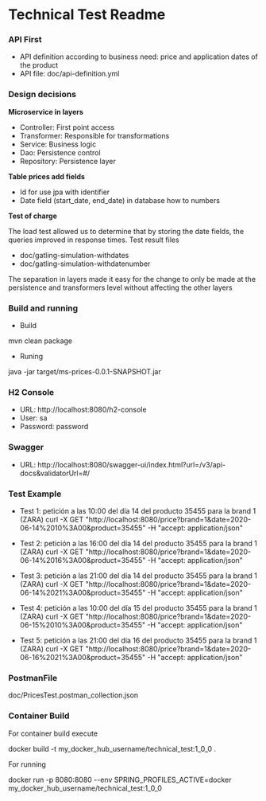 # Technical Test Readme 

### API First

* API definition according to business need: price and application dates of the product 
* API file: doc/api-definition.yml

### Design decisions

**Microservice in layers**
* Controller: First point access
* Transformer: Responsible for transformations
* Service: Business logic
* Dao: Persistence control
* Repository: Persistence layer

**Table prices add fields**
* Id for use jpa with identifier
* Date field (start_date, end_date) in database how to numbers

**Test of charge**

The load test allowed us to determine that by storing the date fields, the queries improved in response times.
Test result files
* doc/gatling-simulation-withdates
* doc/gatling-simulation-withdatenumber

The separation in layers made it easy for the change to only be made at the persistence and transformers level without affecting the other layers

### Build and running
* Build

mvn clean package

* Runing

java -jar target/ms-prices-0.0.1-SNAPSHOT.jar

### H2 Console
* URL: http://localhost:8080/h2-console
* User: sa
* Password: password 

### Swagger
* URL: http://localhost:8080/swagger-ui/index.html?url=/v3/api-docs&validatorUrl=#/

### Test Example
- Test 1: petición a las 10:00 del día 14 del producto 35455   para la brand 1 (ZARA)
curl -X GET "http://localhost:8080/price?brand=1&date=2020-06-14%2010%3A00&product=35455" -H "accept: application/json"

- Test 2: petición a las 16:00 del día 14 del producto 35455   para la brand 1 (ZARA)
curl -X GET "http://localhost:8080/price?brand=1&date=2020-06-14%2016%3A00&product=35455" -H "accept: application/json"

- Test 3: petición a las 21:00 del día 14 del producto 35455   para la brand 1 (ZARA)
curl -X GET "http://localhost:8080/price?brand=1&date=2020-06-14%2021%3A00&product=35455" -H "accept: application/json"

- Test 4: petición a las 10:00 del día 15 del producto 35455   para la brand 1 (ZARA)
curl -X GET "http://localhost:8080/price?brand=1&date=2020-06-15%2010%3A00&product=35455" -H "accept: application/json"

- Test 5: petición a las 21:00 del día 16 del producto 35455   para la brand 1 (ZARA)
curl -X GET "http://localhost:8080/price?brand=1&date=2020-06-16%2021%3A00&product=35455" -H "accept: application/json"

### PostmanFile
doc/PricesTest.postman_collection.json

### Container Build
For container build execute

docker build -t my_docker_hub_username/technical_test:1_0_0 .

For running

docker run -p 8080:8080 --env SPRING_PROFILES_ACTIVE=docker my_docker_hub_username/technical_test:1_0_0
